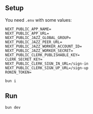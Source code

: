 ## Setup

You need `.env` with some values:

```
NEXT_PUBLIC_APP_NAME=
NEXT_PUBLIC_APP_URL=
NEXT_PUBLIC_JAZZ_GLOBAL_GROUP=
NEXT_PUBLIC_JAZZ_PEER_URL=
NEXT_PUBLIC_JAZZ_WORKER_ACCOUNT_ID=
NEXT_PUBLIC_JAZZ_WORKER_SECRET=
NEXT_PUBLIC_CLERK_PUBLISHABLE_KEY=
CLERK_SECRET_KEY=
NEXT_PUBLIC_CLERK_SIGN_IN_URL=/sign-in
NEXT_PUBLIC_CLERK_SIGN_UP_URL=/sign-up
RONIN_TOKEN=
```

```
bun i
```

## Run

```
bun dev
```
